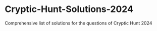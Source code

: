 # Cryptic-Hunt-Solutions-2024
Comprehensive list of solutions for the questions of Cryptic Hunt 2024
